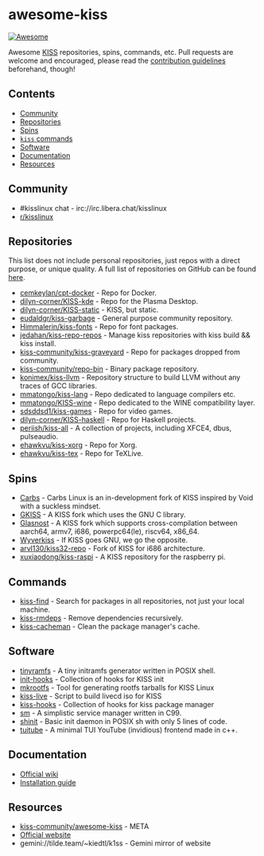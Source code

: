 # awesome-kiss
[![Awesome](https://awesome.re/badge.svg)](https://awesome.re)

Awesome [KISS](https://kisslinux.org) repositories, spins, commands, etc. Pull requests are welcome and encouraged, please read the [contribution guidelines](CONTRIBUTING.md) beforehand, though!

## Contents
  - [Community](#community)
  - [Repositories](#repositories)
  - [Spins](#spins)
  - [`kiss` commands](#commands)
  - [Software](#software)
  - [Documentation](#documentation)
  - [Resources](#resources)

## Community
  - #kisslinux chat - irc://irc.libera.chat/kisslinux
  - [r/kisslinux](https://www.reddit.com/r/kisslinux)

## Repositories
This list does not include personal repositories, just repos with a direct purpose, or unique quality. A full list of repositories on GitHub can be found [here](https://github.com/topics/kiss-repo).

  - [cemkeylan/cpt-docker](https://github.com/cemkeylan/cpt-docker) - Repo for Docker.
  - [dilyn-corner/KISS-kde](https://github.com/dilyn-corner/KISS-kde) - Repo for the Plasma Desktop.
  - [dilyn-corner/KISS-static](https://github.com/dilyn-corner/KISS-static) - KISS, but static.
  - [eudaldgr/kiss-garbage](https://github.com/eudaldgr/kiss-garbage) - General purpose community repository.
  - [Himmalerin/kiss-fonts](https://github.com/Himmalerin/kiss-fonts) - Repo for font packages.
  - [jedahan/kiss-repo-repos](https://github.com/jedahan/kiss-repo-repos) - Manage kiss repositories with kiss build && kiss install.
  - [kiss-community/kiss-graveyard](https://github.com/kiss-community/kiss-graveyard) - Repo for packages dropped from community.
  - [kiss-community/repo-bin](https://github.com/kiss-community/repo-bin) - Binary package repository.
  - [konimex/kiss-llvm](https://github.com/konimex/kiss-llvm) - Repository structure to build LLVM without any traces of GCC libraries.
  - [mmatongo/kiss-lang](https://github.com/mmatongo/kiss-lang) - Repo dedicated to language compilers etc.
  - [mmatongo/KISS-wine](https://github.com/mmatongo/KISS-wine) - Repo dedicated to the WINE compatibility layer.
  - [sdsddsd1/kiss-games](https://github.com/sdsddsd1/kiss-games) - Repo for video games.
  - [dilyn-corner/KISS-haskell](https://github.com/dilyn-corner/KISS-haskell) - Repo for Haskell projects.
  - [periish/kiss-all](https://github.com/periish/kiss-all) - A collection of projects, including XFCE4, dbus, pulseaudio.
  - [ehawkvu/kiss-xorg](https://github.com/ehawkvu/kiss-xorg) - Repo for Xorg.
  - [ehawkvu/kiss-tex](https://github.com/ehawkvu/kiss-tex) - Repo for TeXLive.

## Spins
  - [Carbs](https://carbslinux.org/) - Carbs Linux is an in-development fork of KISS inspired by Void with a suckless mindset.
  - [GKISS](https://github.com/gkisslinux/grepo#gkiss-linux-) - A KISS fork which uses the GNU C library.
  - [Glasnost](https://www.glasnost.org/) - A KISS fork which supports cross-compilation between aarch64, armv7, i686, powerpc64(le), riscv64, x86_64.
  - [Wyverkiss](https://github.com/wyvertux/wyverkiss) - If KISS goes GNU, we go the opposite.
  - [arvl130/kiss32-repo](https://github.com/arvl130/kiss32-repo) - Fork of KISS for i686 architecture.
  - [xuxiaodong/kiss-raspi](https://github.com/xuxiaodong/kiss-raspi) - A KISS repository for the raspberry pi.

## Commands
  - [kiss-find](https://github.com/jedahan/kiss-find) - Search for packages in all repositories, not just your local machine.
  - [kiss-rmdeps](https://gist.github.com/FriendlyNeighborhoodShane/41593680b39c0c04cd82b5497ca25a26) - Remove dependencies recursively.
  - [kiss-cacheman](https://gist.github.com/FriendlyNeighborhoodShane/ffcac3df6d796023d2283a6afdacedbc) - Clean the package manager's cache.

## Software
  - [tinyramfs](https://github.com/illiliti/tinyramfs) - A tiny initramfs generator written in POSIX shell.
  - [init-hooks](https://github.com/kiss-community/init-hooks) - Collection of hooks for KISS init
  - [mkrootfs](https://github.com/kiss-community/mkrootfs) - Tool for generating rootfs tarballs for KISS Linux
  - [kiss-live](https://github.com/kiss-community/kiss-live) - Script to build livecd iso for KISS
  - [kiss-hooks](https://github.com/kiss-community/kiss-hooks) - Collection of hooks for kiss package manager
  - [sm](https://github.com/cemkeylan/sm) - A simplistic service manager written in C99.
  - [shinit](https://github.com/cemkeylan/shinit) - Basic init daemon in POSIX sh with only 5 lines of code.
  - [tuitube](https://github.com/djt3/tuitube) - A minimal TUI YouTube (invidious) frontend made in c++.

## Documentation
  - [Official wiki](https://kisslinux.org/wiki/)
  - [Installation guide](https://kisslinux.org/install)

## Resources
  - [kiss-community/awesome-kiss](https://github.com/kiss-community/awesome-kiss) - META
  - [Official website](https://kisslinux.org/)
  - gemini://tilde.team/~kiedtl/k1ss - Gemini mirror of website

